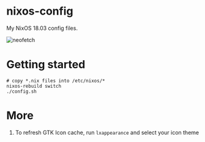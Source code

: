 # nixos-config
My NixOS 18.03 config files.

![neofetch](https://i.imgur.com/gpN9pNW.png)

# Getting started

```
# copy *.nix files into /etc/nixos/*
nixos-rebuild switch
./config.sh
```

# More
1. To refresh GTK Icon cache, run `lxappearance` and select your icon theme
